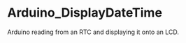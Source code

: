 Arduino_DisplayDateTime
=======================

Arduino reading from an RTC and displaying it onto an LCD.
